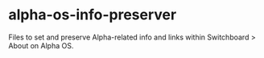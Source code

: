 # alpha-os-info-preserver
Files to set and preserve Alpha-related info and links within Switchboard > About on Alpha OS.

